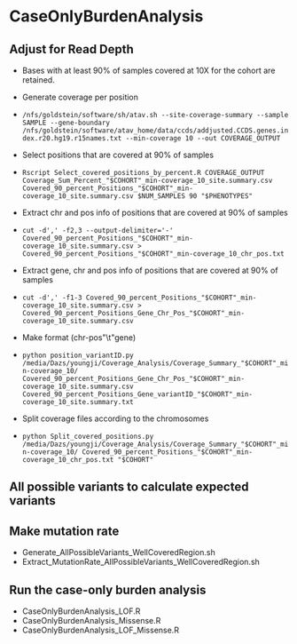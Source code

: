 # CaseOnlyBurdenAnalysis
## Adjust for Read Depth
- Bases with at least 90% of samples covered at 10X for the cohort are retained.
  
- Generate coverage per position
- `/nfs/goldstein/software/sh/atav.sh --site-coverage-summary --sample SAMPLE --gene-boundary /nfs/goldstein/software/atav_home/data/ccds/addjusted.CCDS.genes.index.r20.hg19.r15names.txt --min-coverage 10 --out COVERAGE_OUTPUT`
    
- Select positions that are covered at 90% of samples
- `Rscript Select_covered_positions_by_percent.R COVERAGE_OUTPUT Coverage_Sum_Percent_"$COHORT"_min-coverage_10_site.summary.csv Covered_90_percent_Positions_"$COHORT"_min-coverage_10_site.summary.csv $NUM_SAMPLES 90 "$PHENOTYPES"`
  
- Extract chr and pos info of positions that are covered at 90% of samples 
- `cut -d',' -f2,3 --output-delimiter='-' Covered_90_percent_Positions_"$COHORT"_min-coverage_10_site.summary.csv > Covered_90_percent_Positions_"$COHORT"_min-coverage_10_chr_pos.txt`
    
- Extract gene, chr and pos info of positions that are covered at 90% of samples
- `cut -d',' -f1-3 Covered_90_percent_Positions_"$COHORT"_min-coverage_10_site.summary.csv > Covered_90_percent_Positions_Gene_Chr_Pos_"$COHORT"_min-coverage_10_site.summary.csv`
    
- Make format (chr-pos"\t"gene)
- `python position_variantID.py /media/Dazs/youngji/Coverage_Analysis/Coverage_Summary_"$COHORT"_min-coverage_10/ Covered_90_percent_Positions_Gene_Chr_Pos_"$COHORT"_min-coverage_10_site.summary.csv Covered_90_percent_Positions_Gene_variantID_"$COHORT"_min-coverage_10_site.summary.txt`
  
- Split coverage files according to the chromosomes
- `python Split_covered_positions.py /media/Dazs/youngji/Coverage_Analysis/Coverage_Summary_"$COHORT"_min-coverage_10/ Covered_90_percent_Positions_"$COHORT"_min-coverage_10_chr_pos.txt "$COHORT"`


## All possible variants to calculate expected variants

## Make mutation rate
- Generate_AllPossibleVariants_WellCoveredRegion.sh
- Extract_MutationRate_AllPossibleVariants_WellCoveredRegion.sh

## Run the case-only burden analysis
- CaseOnlyBurdenAnalysis_LOF.R
- CaseOnlyBurdenAnalysis_Missense.R
- CaseOnlyBurdenAnalysis_LOF_Missense.R
